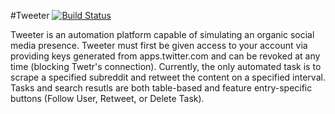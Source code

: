 #Tweeter
[![Build Status](https://travis-ci.org/sschadwick/tweeter.svg?branch=master)](https://travis-ci.org/sschadwick/tweeter)


Tweeter is an automation platform capable of simulating an organic social media presence. Tweeter must first be given access to your account via providing keys generated from apps.twitter.com and can be revoked at any time (blocking Twetr's connection). Currently, the only automated task is to scrape a specified subreddit and retweet the content on a specified interval. Tasks and search resutls are both table-based and feature entry-specific buttons (Follow User, Retweet, or Delete Task).
